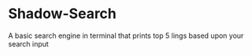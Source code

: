 # Shadow-Search
A basic search engine in terminal that prints top 5 lings based upon your search input
